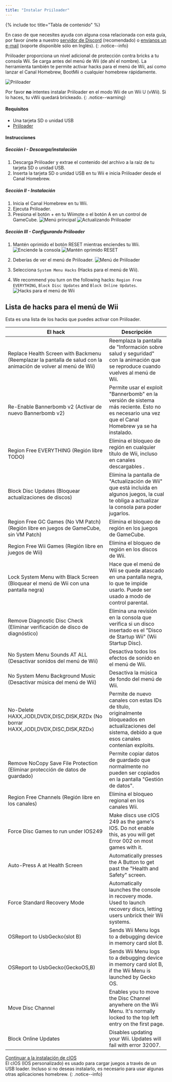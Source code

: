 ```yaml
---
title: "Instalar Priiloader"
---
```


{% include toc title="Tabla de contenido" %}

En caso de que necesites ayuda con alguna cosa relacionada con esta guía, por favor únete a nuestro [servidor de Discord](https://discord.gg/b4Y7jfD) (recomendado) o [envíanos un e-mail](mailto:support@riiconnect24.net) (soporte disponible sólo en Inglés).
{: .notice--info}

Priiloader proporciona un nivel adicional de protección contra bricks a tu consola Wii. Se carga antes del menú de Wii (de ahí el nombre). La herramienta también te permite activar hacks para el menú de Wii, así como lanzar el Canal Homebrew, BootMii o cualquier homebrew rápidamente.

![Priiloader](/images/priiloader.jpg)

Por favor **no** intentes instalar Priiloader en el modo Wii de un Wii U (vWii). Si lo haces, tu vWii quedará brickeado.
{: .notice--warning}

#### Requisitos
* Una tarjeta SD o unidad USB
* [Priiloader](/assets/files/Priiloader_v0_8_2.zip)

#### Instrucciones
##### Sección I - Descarga/instalación

1. Descarga Priiloader y extrae el contenido del archivo a la raíz de tu tarjeta SD o unidad USB.
2. Inserta la tarjeta SD o unidad USB en tu Wii e inicia Priiloader desde el Canal Homebrew.

##### Sección II - Instalación

1. Inicia el Canal Homebrew en tu Wii.
2. Ejecuta Priiloader.
3. Presiona el botón + en tu Wiimote o el botón A en un control de GameCube. ![Menú principal](/images/Priiloader/2.png) ![Actualizando Priiloader](/images/Priiloader/3.png)

##### Sección III - Configurando Priiloader

1. Mantén oprimido el botón RESET mientras enciendes tu Wii. ![Enciende la consola](/images/Priiloader/5.jpg) ![Mantén oprimido RESET](/images/Priiloader/4.jpg)

2. Deberías de ver el menú de Priiloader. ![Menú de Priiloader](/images/Priiloader/6.png)
3. Selecciona `System Menu Hacks` (Hacks para el menú de Wii).
4. We recommend you turn on the following hacks: `Region Free EVERYTHING`, `Block Disc Updates` and `Block Online Updates`. ![Hacks para el menú de Wii](/images/Priiloader/7.png)

## Lista de hacks para el menú de Wii

Esta es una lista de los hacks que puedes activar con Priiloader.

| El hack                                                                                                         | Descripción                                                                                                                                              |
| --------------------------------------------------------------------------------------------------------------- | -------------------------------------------------------------------------------------------------------------------------------------------------------- |
| Replace Health Screen with Backmenu (Reemplazar la pantalla de salud con la animación de volver al menú de Wii) | Reemplaza la pantalla de "Información sobre salud y seguridad" con la animación que se reproduce cuando vuelves al menú de Wii.                          |
| Re-Enable Bannerbomb v2 (Activar de nuevo Bannerbomb v2)                                                        | Permite usar el exploit "Bannerbomb" en la versión de sistema más reciente. Esto no es necesario una vez que el Canal Homebrew ya se ha instalado.       |
| Region Free EVERYTHING (Región libre TODO)                                                                      | Elimina el bloqueo de región en cualquier título de Wii, incluso en canales descargables .                                                               |
| Block Disc Updates (Bloquear actualizaciones de discos)                                                         | Elimina la pantalla de "Actualización de Wii" que está incluida en algunos juegos, la cual te obliga a actualizar la consola para poder jugarlos.        |
| Region Free GC Games (No VM Patch) (Región libre en juegos de GameCube, sin VM Patch)                           | Elimina el bloqueo de región en los juegos de GameCube.                                                                                                  |
| Region Free Wii Games (Región libre en juegos de Wii)                                                           | Elimina el bloqueo de región en los discos de Wii.                                                                                                       |
| Lock System Menu with Black Screen (Bloquear el menú de Wii con una pantalla negra)                             | Hace que el menú de Wii se quede atascado en una pantalla negra, lo que te impide usarlo. Puede ser usado a modo de control parental.                    |
| Remove Diagnostic Disc Check (Eliminar verificación de disco de diagnóstico)                                    | Elimina una revisión en la consola que verifica si un disco insertado es el "Disco de Startup Wii" (Wii Startup Disc).                                   |
| No System Menu Sounds AT ALL (Desactivar sonidos del menú de Wii)                                               | Desactiva todos los efectos de sonido en el menú de Wii.                                                                                                 |
| No System Menu Background Music (Desactivar música del menú de Wii)                                             | Desactiva la música de fondo del menú de Wii.                                                                                                            |
| No-Delete HAXX,JODI,DVDX,DISC,DISK,RZDx (No borrar HAXX,JODI,DVDX,DISC,DISK,RZDx)                               | Permite de nuevo canales con estas IDs de título, originalmente bloqueados en actualizaciones del sistema, debido a que esos canales contenían exploits. |
| Remove NoCopy Save File Protection (Eliminar protección de datos de guardado)                                   | Permite copiar datos de guardado que normalmente no pueden ser copiados en la pantalla "Gestión de datos".                                               |
| Region Free Channels (Región libre en los canales)                                                              | Elimina el bloqueo regional en los canales Wii.                                                                                                          |
| Force Disc Games to run under IOS249                                                                            | Make discs use cIOS 249 as the game's IOS. Do not enable this, as you will get Error 002 on most games with it.                                          |
| Auto-Press A at Health Screen                                                                                   | Automatically presses the A Button to get past the "Health and Safety" screen.                                                                           |
| Force Standard Recovery Mode                                                                                    | Automatically launches the console in recovery mode. Used to launch recovery discs, letting users unbrick their Wii systems.                             |
| OSReport to UsbGecko(slot B)                                                                                    | Sends Wii Menu logs to a debugging device in memory card slot B.                                                                                         |
| OSReport to UsbGecko(GeckoOS,B)                                                                                 | Sends Wii Menu logs to a debugging device in memory card slot B, if the Wii Menu is launched by Gecko OS.                                                |
| Move Disc Channel                                                                                               | Enables you to move the Disc Channel anywhere on the Wii Menu. It's normally locked to the top left entry on the first page.                             |
| Block Online Updates                                                                                            | Disables updating your Wii. Updates will fail with error 32007.                                                                                          |

[Continuar a la instalación de cIOS](cios)<br> El cIOS (IOS personalizado) es usado para cargar juegos a través de un USB loader. Incluso si no deseas instalarlo, es necesario para usar algunas otras aplicaciones homebrew.
{: .notice--info}
